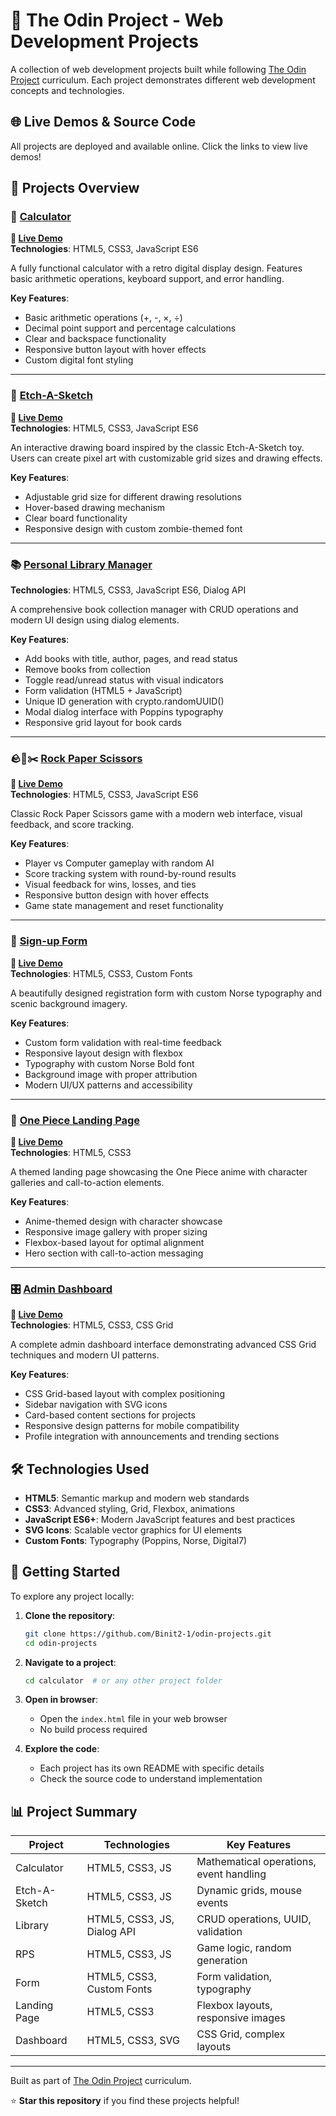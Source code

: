# 🚀 The Odin Project - Web Development Projects

A collection of web development projects built while following [The Odin Project](https://www.theodinproject.com/) curriculum. Each project demonstrates different web development concepts and technologies.

## 🌐 Live Demos & Source Code

All projects are deployed and available online. Click the links to view live demos!

## 📁 Projects Overview

### 🧮 [Calculator](./calculator/)
**🔗 [Live Demo](https://binit2-1.github.io/odin-projects/calculator/)**  
**Technologies**: HTML5, CSS3, JavaScript ES6

A fully functional calculator with a retro digital display design. Features basic arithmetic operations, keyboard support, and error handling.

**Key Features**:
- Basic arithmetic operations (+, -, ×, ÷)
- Decimal point support and percentage calculations
- Clear and backspace functionality
- Responsive button layout with hover effects
- Custom digital font styling

---

### 🎨 [Etch-A-Sketch](./Etch-A-Sketch/)
**🔗 [Live Demo](https://binit2-1.github.io/odin-projects/Etch-A-Sketch/)**  
**Technologies**: HTML5, CSS3, JavaScript ES6

An interactive drawing board inspired by the classic Etch-A-Sketch toy. Users can create pixel art with customizable grid sizes and drawing effects.

**Key Features**:
- Adjustable grid size for different drawing resolutions
- Hover-based drawing mechanism
- Clear board functionality
- Responsive design with custom zombie-themed font

---

### 📚 [Personal Library Manager](./library/)
**Technologies**: HTML5, CSS3, JavaScript ES6, Dialog API

A comprehensive book collection manager with CRUD operations and modern UI design using dialog elements.

**Key Features**:
- Add books with title, author, pages, and read status
- Remove books from collection
- Toggle read/unread status with visual indicators
- Form validation (HTML5 + JavaScript)
- Unique ID generation with crypto.randomUUID()
- Modal dialog interface with Poppins typography
- Responsive grid layout for book cards

---

### 🪨📄✂️ [Rock Paper Scissors](./RPS/)
**🔗 [Live Demo](https://binit2-1.github.io/odin-projects/RPS/)**  
**Technologies**: HTML5, CSS3, JavaScript ES6

Classic Rock Paper Scissors game with a modern web interface, visual feedback, and score tracking.

**Key Features**:
- Player vs Computer gameplay with random AI
- Score tracking system with round-by-round results
- Visual feedback for wins, losses, and ties
- Responsive button design with hover effects
- Game state management and reset functionality

---

### 📝 [Sign-up Form](./form/)
**🔗 [Live Demo](https://binit2-1.github.io/odin-projects/form/)**  
**Technologies**: HTML5, CSS3, Custom Fonts

A beautifully designed registration form with custom Norse typography and scenic background imagery.

**Key Features**:
- Custom form validation with real-time feedback
- Responsive layout design with flexbox
- Typography with custom Norse Bold font
- Background image with proper attribution
- Modern UI/UX patterns and accessibility

---

### 🎨 [One Piece Landing Page](./OnePiece-LandingPage/)
**🔗 [Live Demo](https://binit2-1.github.io/odin-projects/OnePiece-LandingPage/)**  
**Technologies**: HTML5, CSS3

A themed landing page showcasing the One Piece anime with character galleries and call-to-action elements.

**Key Features**:
- Anime-themed design with character showcase
- Responsive image gallery with proper sizing
- Flexbox-based layout for optimal alignment
- Hero section with call-to-action messaging

---

### 🎛️ [Admin Dashboard](./dashboard/)
**🔗 [Live Demo](https://binit2-1.github.io/odin-projects/dashboard/)**  
**Technologies**: HTML5, CSS3, CSS Grid

A complete admin dashboard interface demonstrating advanced CSS Grid techniques and modern UI patterns.

**Key Features**:
- CSS Grid-based layout with complex positioning
- Sidebar navigation with SVG icons
- Card-based content sections for projects
- Responsive design patterns for mobile compatibility
- Profile integration with announcements and trending sections

## 🛠️ Technologies Used

- **HTML5**: Semantic markup and modern web standards
- **CSS3**: Advanced styling, Grid, Flexbox, animations
- **JavaScript ES6+**: Modern JavaScript features and best practices
- **SVG Icons**: Scalable vector graphics for UI elements
- **Custom Fonts**: Typography (Poppins, Norse, Digital7)

## 🚀 Getting Started

To explore any project locally:

1. **Clone the repository**:
   ```bash
   git clone https://github.com/Binit2-1/odin-projects.git
   cd odin-projects
   ```

2. **Navigate to a project**:
   ```bash
   cd calculator  # or any other project folder
   ```

3. **Open in browser**:
   - Open the `index.html` file in your web browser
   - No build process required

4. **Explore the code**:
   - Each project has its own README with specific details
   - Check the source code to understand implementation

## 📊 Project Summary

| Project | Technologies | Key Features |
|---------|-------------|--------------|
| Calculator | HTML5, CSS3, JS | Mathematical operations, event handling |
| Etch-A-Sketch | HTML5, CSS3, JS | Dynamic grids, mouse events |
| Library | HTML5, CSS3, JS, Dialog API | CRUD operations, UUID, validation |
| RPS | HTML5, CSS3, JS | Game logic, random generation |
| Form | HTML5, CSS3, Custom Fonts | Form validation, typography |
| Landing Page | HTML5, CSS3 | Flexbox layouts, responsive images |
| Dashboard | HTML5, CSS3, SVG | CSS Grid, complex layouts |

---

Built as part of [The Odin Project](https://www.theodinproject.com/) curriculum.

⭐ **Star this repository** if you find these projects helpful!